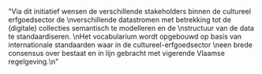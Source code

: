 "Via dit initiatief wensen de verschillende stakeholders binnen de cultureel erfgoedsector de \nverschillende datastromen met betrekking tot de (digitale) collecties semantisch te modelleren en de \nstructuur van de data te standaardiseren. \nHet vocabularium wordt opgebouwd op basis van internationale standaarden waar in de cultureel-erfgoedsector \neen brede consensus over bestaat en in lijn gebracht met vigerende Vlaamse regelgeving.\n"